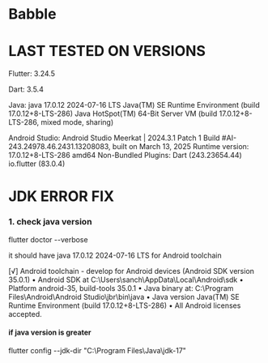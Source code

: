 # Babble

# LAST TESTED ON VERSIONS

Flutter:
3.24.5

Dart:
3.5.4

Java:
java 17.0.12 2024-07-16 LTS
Java(TM) SE Runtime Environment (build 17.0.12+8-LTS-286)
Java HotSpot(TM) 64-Bit Server VM (build 17.0.12+8-LTS-286, mixed mode, sharing)

Android Studio:
Android Studio Meerkat | 2024.3.1 Patch 1
Build #AI-243.24978.46.2431.13208083, built on March 13, 2025
Runtime version: 17.0.12+8-LTS-286 amd64
Non-Bundled Plugins:
Dart (243.23654.44)
io.flutter (83.0.4)


# JDK ERROR FIX

### 1. check java version 
flutter doctor --verbose

it should have java 17.0.12 2024-07-16 LTS for Android toolchain

[√] Android toolchain - develop for Android devices (Android SDK version 35.0.1)
• Android SDK at C:\Users\sanch\AppData\Local\Android\sdk
• Platform android-35, build-tools 35.0.1
• Java binary at: C:\Program Files\Android\Android Studio\jbr\bin\java
• Java version Java(TM) SE Runtime Environment (build 17.0.12+8-LTS-286)
• All Android licenses accepted.


#### if java version is greater 

flutter config --jdk-dir "C:\Program Files\Java\jdk-17"

